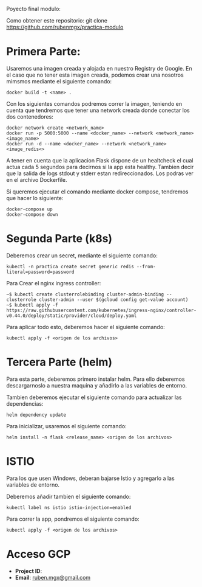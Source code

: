 Poyecto final modulo:

Como obtener este repositorio: git clone https://github.com/rubenmgx/practica-modulo

# Primera Parte:

Usaremos una imagen creada y alojada en nuestro Registry de Google. 
En el caso que no tener esta imagen creada, podemos crear una nosotros mimsmos mediante el siguiente comando:

```
docker build -t <name> .
```

Con los siguientes comandos podremos correr la imagen, teniendo en cuenta que tendremos que tener una network creada donde conectar los dos contenedores:

```
docker network create <network_name>
docker run -p 5000:5000 --name <docker_name> --network <network_name> <image_name>
docker run -d --name <docker_name> --network <network_name> <image_redis<>
```

A tener en cuenta que la aplicacion Flask dispone de un healtcheck el cual actua cada 5 segundos para decirnos si la app esta healthy.
Tambien decir que la salida de logs stdout y stderr estan redireccionados. Los podras ver en el archivo Dockerfile.

Si queremos ejecutar el comando mediante docker compose, tendremos que hacer lo siguiente:

```
docker-compose up
docker-compose down
```

# Segunda Parte (k8s)

Deberemos crear un secret, mediante el siguiente comando:

```
kubectl -n practica create secret generic redis --from-literal=password=password 
```

Para Crear el nginx ingress controller:

```
~$ kubectl create clusterrolebinding cluster-admin-binding --clusterrole cluster-admin --user $(gcloud config get-value account)
~$ kubectl apply -f https://raw.githubusercontent.com/kubernetes/ingress-nginx/controller-v0.44.0/deploy/static/provider/cloud/deploy.yaml
```

Para aplicar todo esto, deberemos hacer el siguiente comando:

```
kubectl apply -f <origen de los archivos>
```

# Tercera Parte (helm)

Para esta parte, deberemos primero instalar helm. Para ello deberemos descargarnoslo a nuestra maquina y añadirlo a las variables de entorno.

Tambien deberemos ejecutar el siguiente comando para actualizar las dependencias:

```
helm dependency update
```

Para inicializar, usaremos el siguiente comando:

```
helm install -n flask <release_name> <origen de los archivos>
```

# ISTIO

Para los que usen Windows, deberan bajarse Istio y agregarlo a las variables de entorno.

Deberemos añadir tambien el siguiente comando:

```
kubectl label ns istio istio-injection=enabled 
```

Para correr la app, pondremos el siguiente comando:

```
kubectl apply -f <origen de los archivos>
```
# Acceso GCP
- **Project ID**: <hopeful-folder-272211> 
- **Email**: <ruben.mgx@gmail.com>
